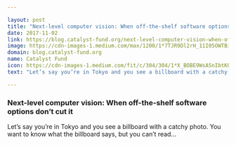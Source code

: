 ```yaml
---

layout: post
title: "Next-level computer vision: When off-the-shelf software options don’t cut it"
date: 2017-11-02
link: https://blog.catalyst-fund.org/next-level-computer-vision-when-off-the-shelf-software-options-dont-cut-it-f5ec023e69a8?source=rss------machine_learning-5
image: https://cdn-images-1.medium.com/max/1200/1*7TJR9Dl2rH_11I05OWTBig.png
domain: blog.catalyst-fund.org
name: Catalyst Fund
icon: https://cdn-images-1.medium.com/fit/c/304/304/1*X_BOBE9WsASnIbtKQwBPmw.png
text: "Let’s say you’re in Tokyo and you see a billboard with a catchy photo. You want to know what the billboard says, but you can’t read…"

---
```


### Next-level computer vision: When off-the-shelf software options don’t cut it

Let’s say you’re in Tokyo and you see a billboard with a catchy photo. You want to know what the billboard says, but you can’t read…